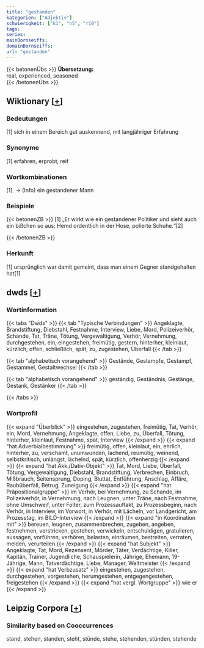 ```yaml
---
title: "gestanden"
kategorien: ["Adjektiv"]
schwierigkeit: ["k1", "h5", "r10"]
tags:
series:
mainDornseiffs:
domainDornseiffs:
url: "gestanden"
---
```


{{< betonenÜbs >}}
**Übersetzung:**  
real, experienced, seasoned  
{{< /betonenÜbs >}}

## Wiktionary [[+](https://de.wiktionary.org/wiki/gestanden)]

### Bedeutungen
[1] sich in einem Bereich gut auskennend, mit langjähriger Erfahrung  

### Synonyme
[1] erfahren, erprobt, reif  

### Wortkombinationen
[1]  -> (Info) ein gestandener Mann  

### Beispiele
{{< betonenZB >}}
[1] „Er wirkt wie ein gestandener Politiker und sieht auch ein bißchen so aus: Hemd ordentlich in der Hose, polierte Schuhe.“[2]  

{{< /betonenZB >}}
### Herkunft
[1] ursprünglich war damit gemeint, dass man einem Gegner standgehalten hat[1]  



## dwds [[+](https://www.dwds.de/wb/gestanden)]

### Wortinformation
{{< tabs "Dwds" >}}
{{< tab "Typische Verbindungen" >}}
Angeklagte, Brandstiftung, Diebstahl, Festnahme, Interview, Liebe, Mord, Polizeiverhör, Schande, Tat, Träne, Tötung, Vergewaltigung, Verhör, Vernehmung, durchgestehen, ein, eingestehen, freimütig, gestern, hinterher, kleinlaut, kürzlich, offen, schließlich, spät, zu, zugestehen, Überfall
{{< /tab >}}

{{< tab "alphabetisch vorangehend" >}}
Gestände, Gestampfe, Gestampf, Gestammel, Gestaltwechsel
{{< /tab >}}

{{< tab "alphabetisch vorangehend" >}}
geständig, Geständnis, Gestänge, Gestank, Gestänker
{{< /tab >}}

{{< /tabs >}}

### Wortprofil
{{< expand "Überblick" >}} eingestehen, zugestehen, freimütig, Tat, Verhör, ein, Mord, Vernehmung, Angeklagte, offen, Liebe, zu, Überfall, Tötung, hinterher, kleinlaut, Festnahme, spät, Interview {{< /expand >}}
{{< expand "hat Adverbialbestimmung" >}} freimütig, offen, kleinlaut, ein, ehrlich, hinterher, zu, verschämt, unumwunden, lachend, reumütig, weinend, selbstkritisch, unlängst, lächelnd, spät, kürzlich, offenherzig {{< /expand >}}
{{< expand "hat Akk./Dativ-Objekt" >}} Tat, Mord, Liebe, Überfall, Tötung, Vergewaltigung, Diebstahl, Brandstiftung, Verbrechen, Einbruch, Mißbrauch, Seitensprung, Doping, Bluttat, Entführung, Anschlag, Affäre, Raubüberfall, Betrug, Zuneigung {{< /expand >}}
{{< expand "hat Präpositionalgruppe" >}} im Verhör, bei Vernehmung, zu Schande, im Polizeiverhör, in Vernehmung, nach Leugnen, unter Träne, nach Festnahme, ohne Umschweif, unter Folter, zum Prozessauftakt, zu Prozessbeginn, nach Verhör, in Interview, im Vorwort, in Verhör, mit Lächeln, vor Landgericht, am Prozesstag, im BILD-Interview {{< /expand >}}
{{< expand "in Koordination mit" >}} bereuen, leugnen, zusammenbrechen, zugeben, angeben, festnehmen, verstricken, gestehen, verwickeln, entschuldigen, gratulieren, aussagen, vorführen, verhören, belasten, einräumen, bestreiten, verraten, melden, verurteilen {{< /expand >}}
{{< expand "hat Subjekt" >}} Angeklagte, Tat, Mord, Rezensent, Mörder, Täter, Verdächtige, Killer, Kapitän, Trainer, Jugendliche, Schauspielerin, Jährige, Ehemann, 19-Jährige, Mann, Tatverdächtige, Liebe, Manager, Weltmeister {{< /expand >}}
{{< expand "hat Verbzusatz" >}} eingestehen, zugestehen, durchgestehen, vorgestehen, herumgestehen, entgegengestehen, freigestehen {{< /expand >}}
{{< expand "hat vergl. Wortgruppe" >}} wie er {{< /expand >}}

## Leipzig Corpora [[+](https://corpora.uni-leipzig.de/en/res?word=gestanden&corpusId=deu_newscrawl-public_2018)]


### Similarity based on Cooccurrences
stand, stehen, standen, steht, stünde, stehe, stehenden, stünden, stehende

